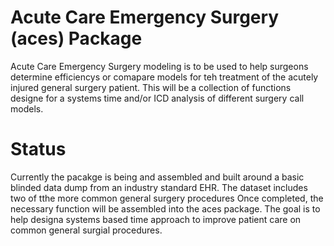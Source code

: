 # Acute Care Emergency Surgery (aces) Package

Acute Care Emergency Surgery modeling is to be used to help surgeons determine efficiencys or comapare models for teh treatment of the acutely injured general surgery patient.  This will be a collection of functions designe for a systems time and/or ICD analysis of different surgery call models.

# Status 

Currently the pacakge is being and assembled and built around a basic blinded data dump from an industry standard EHR.  The dataset includes two of tthe more common general surgery procedures  Once completed, the necessary function will be assembled into the aces package.  The goal is to help designa systems based time approach to improve patient care on common general surgial procedures.
